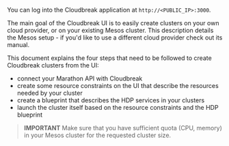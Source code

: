 You can log into the Cloudbreak application at `http://<PUBLIC_IP>:3000`.

The main goal of the Cloudbreak UI is to easily create clusters on your own cloud provider, or on your existing Mesos cluster.
This description details the Mesos setup - if you'd like to use a different cloud provider check out its manual.

This document explains the four steps that need to be followed to create Cloudbreak clusters from the UI:

- connect your Marathon API with Cloudbreak
- create some resource constraints on the UI that describe the resources needed by your cluster
- create a blueprint that describes the HDP services in your clusters
- launch the cluster itself based on the resource constraints and the HDP blueprint

>**IMPORTANT** Make sure that you have sufficient quota (CPU, memory) in your Mesos cluster for the requested cluster size.
